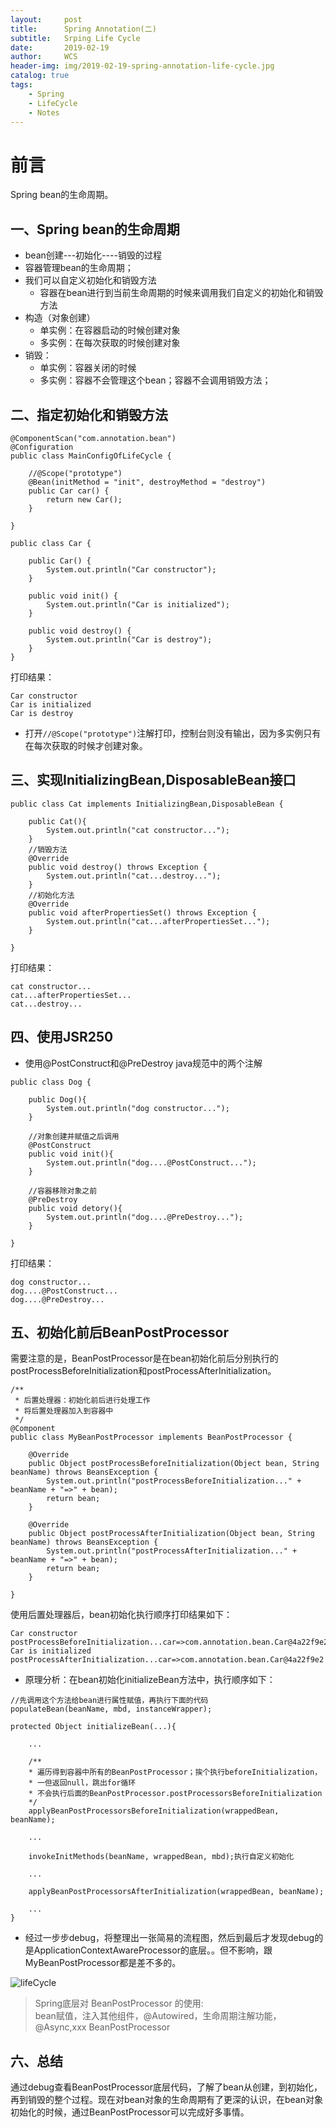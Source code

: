 ```yaml
---
layout:     post
title:      Spring Annotation(二)
subtitle:   Srping Life Cycle
date:       2019-02-19
author:     WCS
header-img: img/2019-02-19-spring-annotation-life-cycle.jpg
catalog: true
tags:
    - Spring
    - LifeCycle
    - Notes
---
```


# 前言
Spring bean的生命周期。

## 一、Spring bean的生命周期

* bean创建---初始化----销毁的过程  
* 容器管理bean的生命周期；
* 我们可以自定义初始化和销毁方法
   * 容器在bean进行到当前生命周期的时候来调用我们自定义的初始化和销毁方法
* 构造（对象创建）
   * 单实例：在容器启动的时候创建对象
   * 多实例：在每次获取的时候创建对象
* 销毁：
   * 单实例：容器关闭的时候
   * 多实例：容器不会管理这个bean；容器不会调用销毁方法；

## 二、指定初始化和销毁方法

```
@ComponentScan("com.annotation.bean")
@Configuration
public class MainConfigOfLifeCycle {

    //@Scope("prototype")
    @Bean(initMethod = "init", destroyMethod = "destroy")
    public Car car() {
        return new Car();
    }

}
```  

```
public class Car {

    public Car() {
        System.out.println("Car constructor");
    }

    public void init() {
        System.out.println("Car is initialized");
    }

    public void destroy() {
        System.out.println("Car is destroy");
    }
}

```  
打印结果：  
```
Car constructor
Car is initialized
Car is destroy
```  
* 打开`//@Scope("prototype")`注解打印，控制台则没有输出，因为多实例只有在每次获取的时候才创建对象。

## 三、实现InitializingBean,DisposableBean接口

```
public class Cat implements InitializingBean,DisposableBean {
	
	public Cat(){
		System.out.println("cat constructor...");
	}
    //销毁方法
	@Override
	public void destroy() throws Exception {
		System.out.println("cat...destroy...");
	}
    //初始化方法
	@Override
	public void afterPropertiesSet() throws Exception {
		System.out.println("cat...afterPropertiesSet...");
	}

}
```  
打印结果：  
```
cat constructor...
cat...afterPropertiesSet...
cat...destroy...
```

## 四、使用JSR250

* 使用@PostConstruct和@PreDestroy java规范中的两个注解

```
public class Dog {

    public Dog(){
        System.out.println("dog constructor...");
    }

    //对象创建并赋值之后调用
    @PostConstruct
    public void init(){
        System.out.println("dog....@PostConstruct...");
    }

    //容器移除对象之前
    @PreDestroy
    public void detory(){
        System.out.println("dog....@PreDestroy...");
    }

}
```  
打印结果：  
```
dog constructor...
dog....@PostConstruct...
dog....@PreDestroy...
```

## 五、初始化前后BeanPostProcessor
需要注意的是，BeanPostProcessor是在bean初始化前后分别执行的postProcessBeforeInitialization和postProcessAfterInitialization。

```
/**
 * 后置处理器：初始化前后进行处理工作
 * 将后置处理器加入到容器中
 */
@Component
public class MyBeanPostProcessor implements BeanPostProcessor {

    @Override
    public Object postProcessBeforeInitialization(Object bean, String beanName) throws BeansException {
        System.out.println("postProcessBeforeInitialization..." + beanName + "=>" + bean);
        return bean;
    }

    @Override
    public Object postProcessAfterInitialization(Object bean, String beanName) throws BeansException {
        System.out.println("postProcessAfterInitialization..." + beanName + "=>" + bean);
        return bean;
    }

}
```  
使用后置处理器后，bean初始化执行顺序打印结果如下：  
```
Car constructor
postProcessBeforeInitialization...car=>com.annotation.bean.Car@4a22f9e2
Car is initialized
postProcessAfterInitialization...car=>com.annotation.bean.Car@4a22f9e2
```  

* 原理分析：在bean初始化initializeBean方法中，执行顺序如下：  

```
//先调用这个方法给bean进行属性赋值，再执行下面的代码
populateBean(beanName, mbd, instanceWrapper);
```  

```
protected Object initializeBean(...){

    ...

    /**
    * 遍历得到容器中所有的BeanPostProcessor；挨个执行beforeInitialization，
    * 一但返回null，跳出for循环
    * 不会执行后面的BeanPostProcessor.postProcessorsBeforeInitialization
    */
    applyBeanPostProcessorsBeforeInitialization(wrappedBean, beanName);

    ...

    invokeInitMethods(beanName, wrappedBean, mbd);执行自定义初始化

    ...

    applyBeanPostProcessorsAfterInitialization(wrappedBean, beanName);

    ...
}
```  

* 经过一步步debug，将整理出一张简易的流程图，然后到最后才发现debug的是ApplicationContextAwareProcessor的底层。。但不影响，跟MyBeanPostProcessor都是差不多的。  

![lifeCycle](img/BeanLifeCycle.png)  

> Spring底层对 BeanPostProcessor 的使用:  
> bean赋值，注入其他组件，@Autowired，生命周期注解功能，@Async,xxx BeanPostProcessor

## 六、总结
通过debug查看BeanPostProcessor底层代码，了解了bean从创建，到初始化，再到销毁的整个过程。现在对bean对象的生命周期有了更深的认识，在bean对象初始化的时候，通过BeanPostProcessor可以完成好多事情。
